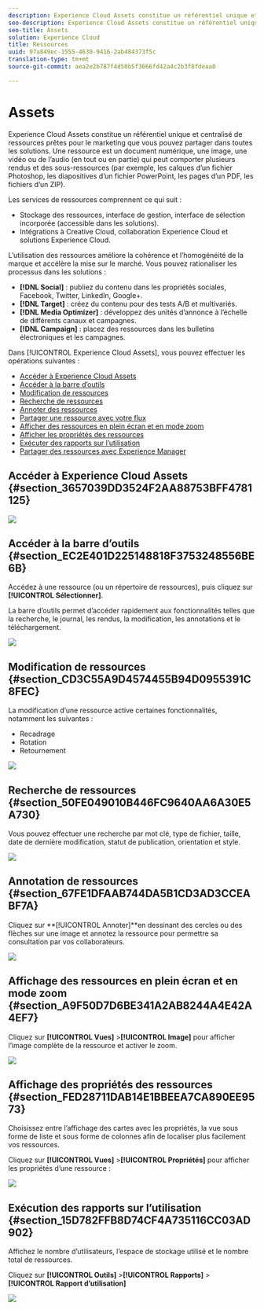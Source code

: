 ```yaml
---
description: Experience Cloud Assets constitue un référentiel unique et centralisé de ressources prêtes pour le marketing que vous pouvez partager dans toutes les solutions. Une ressource est un document numérique, une image, une vidéo ou de l’audio (en tout ou en partie) qui peut comporter plusieurs rendus et des sous-ressources (par exemple, les calques d’un fichier Photoshop, les diapositives d’un fichier PowerPoint, les pages d’un PDF, les fichiers d’un ZIP).
seo-description: Experience Cloud Assets constitue un référentiel unique et centralisé de ressources prêtes pour le marketing que vous pouvez partager dans toutes les solutions. Une ressource est un document numérique, une image, une vidéo ou de l’audio (en tout ou en partie) qui peut comporter plusieurs rendus et des sous-ressources (par exemple, les calques d’un fichier Photoshop, les diapositives d’un fichier PowerPoint, les pages d’un PDF, les fichiers d’un ZIP).
seo-title: Assets
solution: Experience Cloud
title: Ressources
uuid: 97a849ec-1555-4630-9416-2ab484373f5c
translation-type: tm+mt
source-git-commit: aea2e2b787f4d50b5f3666fd42a4c2b3f8fdeaa0

---
```



# Assets

Experience Cloud Assets constitue un référentiel unique et centralisé de ressources prêtes pour le marketing que vous pouvez partager dans toutes les solutions. Une ressource est un document numérique, une image, une vidéo ou de l’audio (en tout ou en partie) qui peut comporter plusieurs rendus et des sous-ressources (par exemple, les calques d’un fichier Photoshop, les diapositives d’un fichier PowerPoint, les pages d’un PDF, les fichiers d’un ZIP).

<!-- asset.xml -->
Les services de ressources comprennent ce qui suit :

* Stockage des ressources, interface de gestion, interface de sélection incorporée (accessible dans les solutions).
* Intégrations à Creative Cloud, collaboration Experience Cloud et solutions Experience Cloud.

L’utilisation des ressources améliore la cohérence et l’homogénéité de la marque et accélère la mise sur le marché. Vous pouvez rationaliser les processus dans les solutions :

* **[!DNL Social]** : publiez du contenu dans les propriétés sociales, Facebook, Twitter, LinkedIn, Google+.
* **[!DNL Target]** : créez du contenu pour des tests A/B et multivariés.
* **[!DNL Media Optimizer]** : développez des unités d’annonce à l’échelle de différents canaux et campagnes.
* **[!DNL Campaign]** : placez des ressources dans les bulletins électroniques et les campagnes.

Dans [!UICONTROL Experience Cloud Assets], vous pouvez effectuer les opérations suivantes :

* [Accéder à Experience Cloud Assets](../experience-cloud-assets/experience-cloud-assets.md#section_3657039DD3524F2AA88753BFF4781125)
* [Accéder à la barre d’outils](../experience-cloud-assets/experience-cloud-assets.md#section_EC2E401D225148818F3753248556BE6B)
* [Modification de ressources ](../experience-cloud-assets/experience-cloud-assets.md#section_CD3C55A9D4574455B94D0955391C8FEC)
* [Recherche de ressources](../experience-cloud-assets/experience-cloud-assets.md#section_50FE049010B446FC9640AA6A30E5A730)
* [Annoter des ressources](../experience-cloud-assets/experience-cloud-assets.md#section_67FE1DFAAB744DA5B1CD3AD3CCEABF7A)
* [Partager une ressource avec votre flux](../experience-cloud-assets/experience-cloud-assets.md#section_2CD53A99600D4A3D9AA82C3CDA666E6B)
* [Afficher des ressources en plein écran et en mode zoom](../experience-cloud-assets/experience-cloud-assets.md#section_A9F50D7D6BE341A2AB8244A4E42A4EF7)
* [Afficher les propriétés des ressources](../experience-cloud-assets/experience-cloud-assets.md#section_FED28711DAB14E1BBEEA7CA890EE9573)
* [Exécuter des rapports sur l’utilisation](../experience-cloud-assets/experience-cloud-assets.md#section_15D782FFB8D74CF4A735116CC03AD902)
* [Partager des ressources avec Experience Manager](../experience-cloud-assets/experience-cloud-assets.md#section_45C1B72F4D274F54BC6CCB64D2580AC5)

## Accéder à Experience Cloud Assets {#section_3657039DD3524F2AA88753BFF4781125}

![](assets/asset-nav.png)

## Accéder à la barre d’outils {#section_EC2E401D225148818F3753248556BE6B}

Accédez à une ressource (ou un répertoire de ressources), puis cliquez sur **[!UICONTROL Sélectionner]**.

La barre d’outils permet d’accéder rapidement aux fonctionnalités telles que la recherche, le journal, les rendus, la modification, les annotations et le téléchargement.

![](assets/asset-tools.png)

## Modification de ressources  {#section_CD3C55A9D4574455B94D0955391C8FEC}

La modification d’une ressource active certaines fonctionnalités, notamment les suivantes :

* Recadrage
* Rotation
* Retournement

![](assets/asset-edit.png)

## Recherche de ressources {#section_50FE049010B446FC9640AA6A30E5A730}

Vous pouvez effectuer une recherche par mot clé, type de fichier, taille, date de dernière modification, statut de publication, orientation et style.

![](assets/asset-search.png)

## Annotation de ressources {#section_67FE1DFAAB744DA5B1CD3AD3CCEABF7A}

Cliquez sur **[!UICONTROL Annoter]**en dessinant des cercles ou des flèches sur une image et annotez la ressource pour permettre sa consultation par vos collaborateurs.

![](assets/assets-annotate.png)

<!-- ## Share an asset to your feed {#section_2CD53A99600D4A3D9AA82C3CDA666E6B}

**Experience Cloud Feed will no longer be supported starting Nov 01, 2019 and shall be deprecated by Dec, 2019.**

Click **[!UICONTROL Share]** from the toolbar to share the asset as [feed](../feed.md#concept_9256B8768A294009A777282DD8719213) to other Experience Cloud users. 

![](assets/assets-share-card.png) 

Sharing displays the image on your Feed page and with whomever you have shared the card.  -->

## Affichage des ressources en plein écran et en mode zoom {#section_A9F50D7D6BE341A2AB8244A4E42A4EF7}

Cliquez sur **[!UICONTROL Vues]** >**[!UICONTROL  Image]** pour afficher l’image complète de la ressource et activer le zoom.

![](assets/asset-zoom.png)

## Affichage des propriétés des ressources {#section_FED28711DAB14E1BBEEA7CA890EE9573}

Choisissez entre l’affichage des cartes avec les propriétés, la vue sous forme de liste et sous forme de colonnes afin de localiser plus facilement vos ressources.

Cliquez sur **[!UICONTROL Vues]** >**[!UICONTROL  Propriétés]** pour afficher les propriétés d’une ressource :

![](assets/asset-properties.png)

## Exécution des rapports sur l’utilisation {#section_15D782FFB8D74CF4A735116CC03AD902}

Affichez le nombre d’utilisateurs, l’espace de stockage utilisé et le nombre total de ressources.

Cliquez sur **[!UICONTROL Outils]** >**[!UICONTROL  Rapports]** > **[!UICONTROL Rapport d’utilisation]**

![](assets/assets-usage-report.png)
